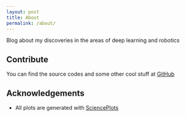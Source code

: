 ```yaml
---
layout: post
title: About
permalink: /about/
---
```


Blog about my discoveries in the areas of deep learning and robotics

## Contribute
You can find the source codes and some other cool stuff at [GitHub](https://github.com/gismo07)

## Acknowledgements

 - All plots are generated with [SciencePlots](https://github.com/garrettj403/SciencePlots)
